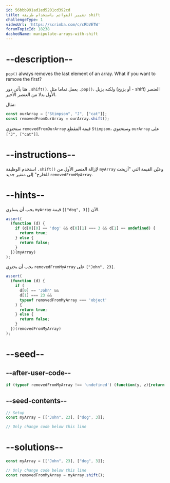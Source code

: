```yaml
---
id: 56bbb991ad1ed5201cd392cd
title: تغيير القوائم باستخدام طريقة shift
challengeType: 1
videoUrl: 'https://scrimba.com/c/cRbVETW'
forumTopicId: 18238
dashedName: manipulate-arrays-with-shift
---
```


# --description--

`pop()` always removes the last element of an array. What if you want to remove the first?

هنا يأتي دور `.shift()`. يعمل تماما مثل `.pop()`، ولكنه يزيل (أو يزيح - shift) العنصر الأول بدلا من العنصر الأخير.

مثال:

```js
const ourArray = ["Stimpson", "J", ["cat"]];
const removedFromOurArray = ourArray.shift();
```

ستحتوي `removedFromOurArray` قيمة المقطع `Stimpson`، وستحتوي `ourArray` على `["J", ["cat"]]`.

# --instructions--

استخدم الوظيفة `.shift()` لإزالة العنصر الأول من `myArray` وعيّن القيمة التي "أزيحت للخارج" إلى متغير جديد `removedFromMyArray`.

# --hints--

يجب أن يساوي `myArray` قيمة `[["dog", 3]]` الآن.

```js
assert(
  (function (d) {
    if (d[0][0] == 'dog' && d[0][1] === 3 && d[1] == undefined) {
      return true;
    } else {
      return false;
    }
  })(myArray)
);
```

يجب أن يحتوي `removedFromMyArray` على `["John", 23]`.

```js
assert(
  (function (d) {
    if (
      d[0] == 'John' &&
      d[1] === 23 &&
      typeof removedFromMyArray === 'object'
    ) {
      return true;
    } else {
      return false;
    }
  })(removedFromMyArray)
);
```

# --seed--

## --after-user-code--

```js
if (typeof removedFromMyArray !== 'undefined') (function(y, z){return 'myArray = ' + JSON.stringify(y) + ' & removedFromMyArray = ' + JSON.stringify(z);})(myArray, removedFromMyArray);
```

## --seed-contents--

```js
// Setup
const myArray = [["John", 23], ["dog", 3]];

// Only change code below this line

```

# --solutions--

```js
const myArray = [["John", 23], ["dog", 3]];

// Only change code below this line
const removedFromMyArray = myArray.shift();
```
